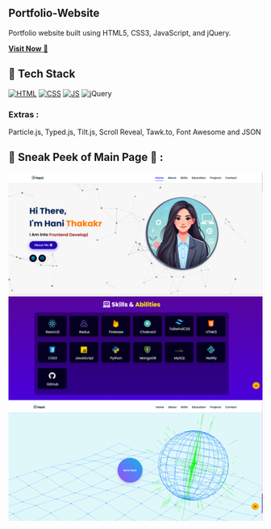 ## Portfolio-Website
Portfolio website built using HTML5, CSS3, JavaScript, and jQuery.

<a href="https://frabjous-gumption-c561f4.netlify.app/" target="_blank">**Visit Now** 🚀</a>


## 📌 Tech Stack
<!-- ## 📌 Tech Stack -->
[![HTML](https://img.shields.io/badge/html5%20-%23E34F26.svg?&style=for-the-badge&logo=html5&logoColor=white)](&nbsp;)
[![CSS](https://img.shields.io/badge/css3%20-%231572B6.svg?&style=for-the-badge&logo=css3&logoColor=white)](&nbsp;)
[![JS](https://img.shields.io/badge/javascript%20-%23323330.svg?&style=for-the-badge&logo=javascript&logoColor=%23F7DF1E)](&nbsp;)
<img alt="jQuery" src="https://img.shields.io/badge/jquery-%230769AD.svg?style=for-the-badge&logo=jquery&logoColor=white"/>


### Extras : 
Particle.js, Typed.js, Tilt.js, Scroll Reveal, Tawk.to, Font Awesome and JSON

## 📌 Sneak Peek of Main Page 🙈 :
![mockup720](assets/images/projects/Screenshot%202025-01-16%20012842.png)
![ss](assets/images/projects/Screenshot%202025-01-16%20012903.png)
![ss2](assets/images/projects/Screenshot%202025-01-16%20012939.png)





